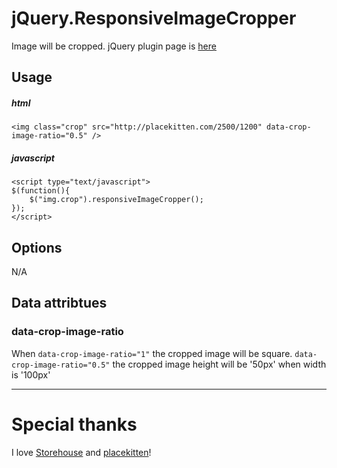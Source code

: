 jQuery.ResponsiveImageCropper
===========================

Image will be cropped. jQuery plugin page is [here](http://plugins.jquery.com/responsiveimagecropper/)


Usage
------

##### html
    <img class="crop" src="http://placekitten.com/2500/1200" data-crop-image-ratio="0.5" />

##### javascript

    <script type="text/javascript">
    $(function(){
        $("img.crop").responsiveImageCropper();
    });
    </script>


Options
--------

N/A

Data attribtues
---------------

### data-crop-image-ratio

When `data-crop-image-ratio="1"` the cropped image will be square. `data-crop-image-ratio="0.5"` the cropped image height will be '50px' when width is '100px'

---

Special thanks
===============
I love [Storehouse](https://www.storehouse.co/) and [placekitten](http://placekitten.com/)!
